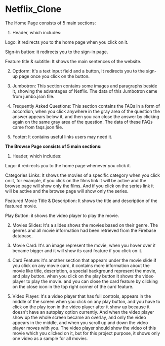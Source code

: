 # Netflix_Clone
The Home Page consists of 5 main sections:

1) Header, which includes:

Logo: it redirects you to the home page when you click on it.

Sign-in button: it redirects you to the sign-in page.

Feature title & subtitle: It shows the main sentences of the website.

2) Optform: It's a text input field and a button, It redirects you to the sign-up page once you click on the button.

3) Jumbotron: This section contains some images and paragraphs beside it, showing the advantages of Netflix. The data of this Jumbotron came from jumbo.json file.

4) Frequently Asked Questions: This section contains the FAQs in a form of accordion, when you click anywhere in the gray area of the question the answer appears below it, and then you can close the answer by clicking again on the same gray area of the question. The data of these FAQs came from faqs.json file.

5) Footer: It contains useful links users may need it.

**The Browse Page consists of 5 main sections:**

1) Header, which includes: 

Logo: it redirects you to the home page whenever you click it.

Categories Links: It shows the movies of a specific category when you click on it, for example, if you click on the films link it will be active and the browse page will show only the films. And if you click on the series link it will be active and the browse page will show only the series.

Featured Movie Title & Description: It shows the title and description of the featured movie.

Play Button: it shows the video player to play the movie.

2) Movies Slides: It's a slides shows the movies based on their genre. The genres and all movie information had been retrieved from the Firebase database.

3) Movie Card: It's an image represent the movie, when you hover over it became bigger and it will show its card feature if you click on it.

4) Card Feature: it's another section that appears under the movie slide if you click on any movie card, it contains more information about the movie like title, description, a special background represent the movie, and play button. when you click on the play button it shows the video player to play the movie. and you can close the card feature by clicking on the close icon in the top right corner of the card feature.

5) Video Player: it's a video player that has full controls, appears in the middle of the screen when you click on any play button, and you have to click on the play icon in the video player after it show up because it doesn't have an autoplay option currently. And when the video player show up the whole screen became an overlay, and only the video appears in the middle, and when you scroll up and down the video player moves with you. The video player should show the video of this movie which you clicked on it, but for this project purpose, it shows only one video as a sample for all movies.

